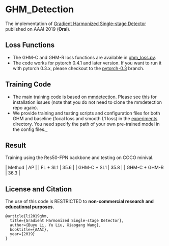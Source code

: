# GHM_Detection
The implementation of [Gradient Harmonized Single-stage Detector](https://arxiv.org/abs/1811.05181) published on AAAI 2019 (**Oral**).

## Loss Functions
* The GHM-C and GHM-R loss functions are available in [ghm_loss.py](https://github.com/libuyu/GHM_Detection/blob/master/mmdetection/mmdet/core/loss/ghm_loss.py).
* The code works for pytorch 0.4.1 and later version. If you want to run it with pytorch 0.3.x, please checkout to the [pytorch-0.3](https://github.com/libuyu/GHM_Detection/tree/pytorch-0.3) branch.

## Training Code
* The main training code is based on [mmdetection](https://github.com/open-mmlab/mmdetection). Please see [this](https://github.com/open-mmlab/mmdetection/blob/master/INSTALL.md) for installation issues (note that you do not need to clone the mmdetection repo again).
* We provide training and testing scripts and configuration files for both GHM and baseline (focal loss and smooth L1 loss) in the [experiments](https://github.com/libuyu/GHM_Detection/tree/master/experiments) directory. You need specify the path of your own pre-trained model in the config files._

## Result

Training using the Res50-FPN backbone and testing on COCO minival.

| Method | AP |
| FL + SL1 | 35.6 |
| GHM-C + SL1 | 35.8 |
| GHM-C + GHM-R | 36.3 |

## License and Citation
The use of this code is RESTRICTED to **non-commercial research and educational purposes**.

```
@article{li2019ghm,
  title={Gradient Harmonized Single-stage Detector},
  author={Buyu Li, Yu Liu, Xiaogang Wang},
  booktitle={AAAI},
  year={2019}
}
```
